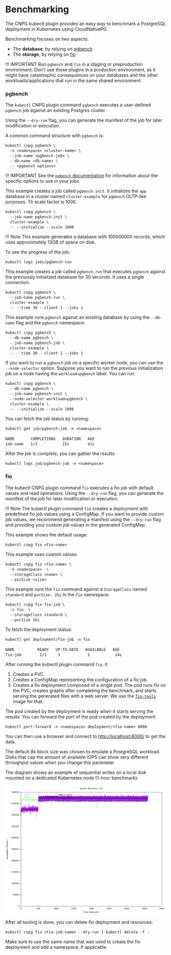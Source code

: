 # Benchmarking

The CNPG kubectl plugin provides an easy way to benchmark a PostgreSQL deployment in Kubernetes using CloudNativePG.

Benchmarking focuses on two aspects:

- The **database**, by relying on [pgbench](https://www.postgresql.org/docs/current/pgbench.html)
- The **storage**, by relying on [fio](https://fio.readthedocs.io/en/latest/fio_doc.html)

!!! IMPORTANT
    Run `pgbench` and `fio` in a staging or preproduction environment.
    Don't use these plugins in a production environment, as it might have
    catastrophic consequences on your databases and the other
    workloads/applications that run in the same shared environment.

### pgbench

The `kubectl` CNPG plugin command `pgbench` executes a user-defined `pgbench` job
against an existing Postgres cluster.

Using the `--dry-run` flag, you can generate the manifest of the job for later
modification or execution.

A common command structure with `pgbench` is:

```shell
kubectl cnpg pgbench \
  -n <namespace> <cluster-name> \
  --job-name <pgbench-job> \
  --db-name <db-name> \
  -- <pgbench options>
```

!!! IMPORTANT
    See the [`pgbench` documentation](https://www.postgresql.org/docs/current/pgbench.html)
    for information about the specific options to use in your jobs.

This example creates a job called `pgbench-init`. It initializes the `app` database in a cluster named `cluster-example` for `pgbench`
OLTP-like purposes. Th scale factor is 1000.

```shell
kubectl cnpg pgbench \
  --job-name pgbench-init \
  cluster-example \
  -- --initialize --scale 1000
```

!!! Note
    This example generates a database with 100000000 records, which uses approximately 13GB
    of space on disk.

To see the progress of the job:

```shell
kubectl logs jobs/pgbench-run
```

This example creates a job called `pgbench-run` that executes `pgbench`
against the previously initialized database for 30 seconds. It uses a single
connection.

```shell
kubectl cnpg pgbench \
  --job-name pgbench-run \
  cluster-example \
  -- --time 30 --client 1 --jobs 1
```

This example runs `pgbench` against an existing database by using the
`--db-name` flag and the `pgbench` namespace:

```shell
kubectl cnpg pgbench \
  --db-name pgbench \
  --job-name pgbench-job \
  cluster-example \
  -- --time 30 --client 1 --jobs 1
```

If you want to run a `pgbench` job on a specific worker node, you can use
the `--node-selector` option. Suppose you want to run the previous
initialization job on a node having the `workload=pgbench` label. You can run:

```shell
kubectl cnpg pgbench \
  --db-name pgbench \
  --job-name pgbench-init \
  --node-selector workload=pgbench \
  cluster-example \
  -- --initialize --scale 1000
```

You can fetch the job status by running:

```
kubectl get job/pgbench-job -n <namespace>

NAME       COMPLETIONS   DURATION   AGE
job-name   1/1           15s        41s
```

After the job is complete, you can gather the results:

```
kubectl logs job/pgbench-job -n <namespace>
```

### fio

The kubectl CNPG plugin command `fio` executes a fio job with default values
and read operations.
Using the `--dry-run` flag, you can generate the manifest of the job for later
modification or execution.

!!! Note
    The kubectl plugin command `fio` creates a deployment with predefined
    fio job values using a ConfigMap. If you want to provide custom job values, we
    recommend generating a manifest using the `--dry-run` flag and providing your
    custom job values in the generated ConfigMap.

This example shows the default usage:

```shell
kubectl cnpg fio <fio-name>
```

This example uses custom values:

```shell
kubectl cnpg fio <fio-name> \
  -n <namespace>  \
  --storageClass <name> \
  --pvcSize <size>
```

This example runs the `fio` command against a `StorageClass` named
`standard` and `pvcSize: 2Gi` in the `fio` namespace:

```shell
kubectl cnpg fio fio-job \
  -n fio  \
  --storageClass standard \
  --pvcSize 2Gi
```

To fetch the deployment status:

```shell
kubectl get deployment/fio-job -n fio

NAME          READY   UP-TO-DATE   AVAILABLE   AGE
fio-job        1/1     1            1           14s

```

After running the kubectl plugin command `fio`, it:

1. Creates a PVC.
1. Creates a ConfigMap representing the configuration of a fio job.
1. Creates a fio deployment composed of a single pod. The pod runs fio on
   the PVC, creates graphs after completing the benchmark, and starts serving the
   generated files with a web server. We use the
   [`fio-tools`](https://github.com/wallnerryan/fio-tools`) image for that.

The pod created by the deployment is ready when it starts serving the
results. You can forward the port of the pod created by the deployment:

```
kubectl port-forward -n <namespace> deployment/<fio-name> 8000
```

You can then use a browser and connect to [http://localhost:8000/](http://localhost:8000/) to get the data.

The default 8k block size was chosen to emulate a PostgreSQL workload.
Disks that cap the amount of available IOPS can show very different throughput
values when you change this parameter.

The diagram shows an example of sequential writes on a local disk
mounted on a dedicated Kubernetes node
(1-hour benchmark):

![Sequential writes bandwidth](images/write_bw.1-2Draw.png)

After all testing is done, you can delete fio deployment and resources:

```shell
kubectl cnpg fio <fio-job-name> --dry-run | kubectl delete -f -
```

Make sure to use the same name that was used to create the fio deployment and add a namespace, if applicable.
